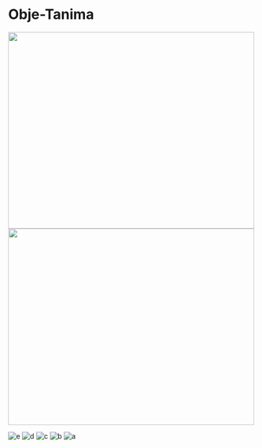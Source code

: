 # Obje-Tanima

<p float="left">
  <img src="https://user-images.githubusercontent.com/77745850/182667173-fa612bba-7b02-4c5e-ad19-37a9e4edce1c.jpeg" width="500" height=400/>
  <img src="https://user-images.githubusercontent.com/77745850/182667182-2933e6e9-1071-432e-8449-b1f0de131984.jpeg" width="500" height=400/> 

</p>




![e]()
![d]()
![c]()
![b]()
![a](https://user-images.githubusercontent.com/77745850/182667194-968922cc-dd7b-4d53-887e-b85c4a2c3756.jpeg)
